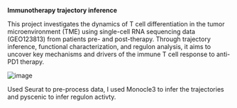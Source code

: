**Immunotherapy trajectory inference**

This project investigates the dynamics of T cell differentiation in the tumor microenvironment (TME) using single-cell RNA sequencing data (GEO123813) from patients pre- and post-therapy. Through trajectory inference, functional characterization, and regulon analysis, it aims to uncover key mechanisms and drivers of the immune T cell response to anti-PD1 therapy.

![image](https://github.com/user-attachments/assets/f7cf5462-edfe-4052-b075-171cc6faeee6)


Used Seurat to pre-process data, I used Monocle3 to infer the trajectories and pyscenic to infer regulon activty.


